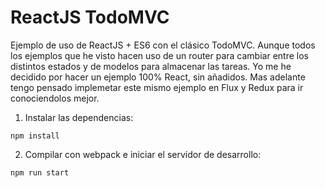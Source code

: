 # ReactJS TodoMVC

Ejemplo de uso de ReactJS + ES6 con el clásico TodoMVC. Aunque todos los ejemplos que he visto hacen uso de un router para cambiar entre los distintos estados y de modelos para almacenar las tareas. Yo me he decidido por hacer un ejemplo 100% React, sin añadidos. Mas adelante tengo pensado implemetar este mismo ejemplo en Flux y Redux para ir conociendolos mejor.

1. Instalar las dependencias:
  ```
  npm install
  ```

2. Compilar con webpack e iniciar el servidor de desarrollo:
  ```
  npm run start
  ```
